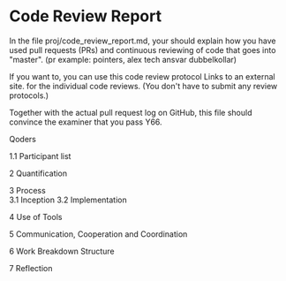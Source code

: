 # Code Review Report
In the file proj/code_review_report.md, your should explain how you have used pull requests (PRs) and continuous reviewing of code that goes into "master". 
    (pr example: pointers, alex tech ansvar dubbelkollar)

If you want to, you can use this code review protocol Links to an external site. for the individual code reviews. (You don't have to submit any review protocols.)

Together with the actual pull request log on GitHub, this file should convince the examiner that you pass Y66.


Qoders 

1.1 Participant list

2 Quantification

3 Process   
3.1 Inception
3.2 Implementation

4 Use of Tools

5 Communication, Cooperation and Coordination   

6 Work Breakdown Structure

7 Reflection